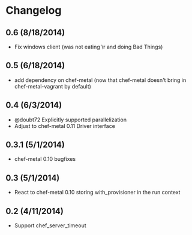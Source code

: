 # Changelog

## 0.6 (8/18/2014)

- Fix windows client (was not eating \r and doing Bad Things)

## 0.5 (6/18/2014)

- add dependency on chef-metal (now that chef-metal doesn't bring in chef-metal-vagrant by default)

## 0.4 (6/3/2014)

- @doubt72 Explicitly supported parallelization
- Adjust to chef-metal 0.11 Driver interface

## 0.3.1 (5/1/2014)

- chef-metal 0.10 bugfixes

## 0.3 (5/1/2014)

- React to chef-metal 0.10 storing with_provisioner in the run context

## 0.2 (4/11/2014)

- Support chef_server_timeout
